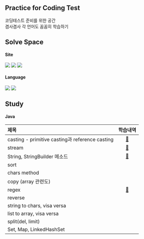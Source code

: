 ## Practice for Coding Test

코딩테스트 준비를 위한 공간</br>
겸사겸사 각 언어도 꼼꼼히 학습하기

## Solve Space

#### Site

<a href="https://www.acmicpc.net/" target="_blank"><img src="https://img.shields.io/badge/BAEKJOON-007396?style=flat-square&logoColor=white"></a>
<a href="https://programmers.co.kr/" target="_blank"><img src="https://img.shields.io/badge/Programmers-b2c0cc?style=flat-square&logoColor=white"></a>
<a href="https://swexpertacademy.com/main/main.do" target="_blank"><img src="https://img.shields.io/badge/SW Expert Academy-4590E3?style=flat-square&logoColor=white"></a>

#### Language

<a href="#" target="_blank"><img src="https://img.shields.io/badge/java-007396?style=flat-square&logo=OpenJDK&logoColor=white"></a>
<a href="#" target="_blank"><img src="https://img.shields.io/badge/Python-3776AB?style=flat-square&logo=Python&logoColor=white"/></a>

## Study

#### Java

| 제목                                             |             학습내역             |
|:-----------------------------------------------|:----------------------------:|
| casting - primitive casting과 reference casting | [📗](./java/docs/casting.md) |
| stream                                         | [📗](./java/docs/stream.md)  |
| String, StringBuilder 메소드                      | [📗](./java/docs/String.md)  |
| sort                                           |                              |
| chars method                                   |                              |
| copy (array 관련도)                               |                              |
| regex                                          |   [📗](./java/docs/regex.md)   |
| reverse                                        |                              |
| string to chars, visa versa                    |                              |
| list to array, visa versa                      |                              |
| split(del, limit)                              |                              |
| Set, Map, LinkedHashSet                        |                              |